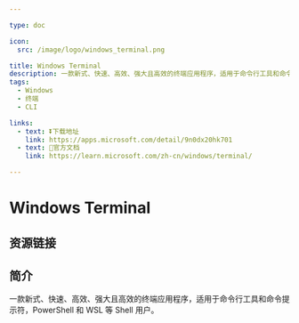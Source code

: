 ```yaml
---

type: doc

icon:
  src: /image/logo/windows_terminal.png

title: Windows Terminal
description: 一款新式、快速、高效、强大且高效的终端应用程序，适用于命令行工具和命令提示符，PowerShell 和 WSL 等 Shell 用户。
tags:
  - Windows
  - 终端
  - CLI

links:
  - text: ⏬下载地址
    link: https://apps.microsoft.com/detail/9n0dx20hk701
  - text: 📖官方文档
    link: https://learn.microsoft.com/zh-cn/windows/terminal/

---
```


<ShowLogo />

# Windows Terminal

<ShowTags />

<ShowBreadcrumb />

## 资源链接

<ShowLinks />

## 简介

一款新式、快速、高效、强大且高效的终端应用程序，适用于命令行工具和命令提示符，PowerShell 和 WSL 等 Shell 用户。
